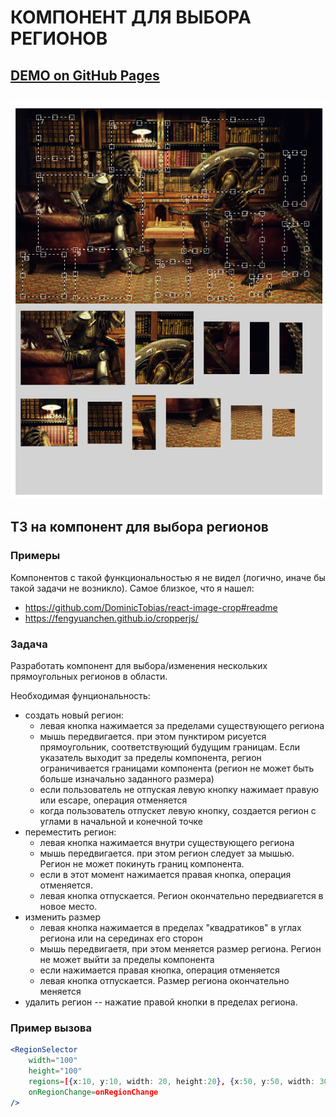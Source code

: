 # КОМПОНЕНТ ДЛЯ ВЫБОРА РЕГИОНОВ

## [DEMO on GitHub Pages](https://rrev4ge.github.io/region-selector)

## ![demo_screenshot](./public/region_selector_(desktop_demo).png)

## ТЗ на компонент для выбора регионов

### Примеры


Компонентов с такой функциональностью я не видел (логично, иначе бы
такой задачи не возникло). Самое близкое, что я нашел:
* https://github.com/DominicTobias/react-image-crop#readme 
* https://fengyuanchen.github.io/cropperjs/


### Задача

Разработать компонент для выбора/изменения нескольких прямоугольных регионов в области.

Необходимая фунциональность:

* создать новый регион:
  * левая кнопка нажимается за пределами существующего региона
  * мышь передвигается. при этом пунктиром рисуется прямоугольник,
    соответствующий будущим границам. Если указатель выходит за пределы
    компонента, регион ограничивается границами компонента (регион не может
    быть больше изначально заданного размера)
  * если пользователь не отпуская левую кнопку нажимает правую
    или escape, операция отменяется
  * когда пользователь отпускет левую кнопку, создается регион с углами в начальной 
    и конечной точке
* переместить регион: 
  * левая кнопка нажимается внутри существующего региона
  * мышь передвигается. при этом регион следует за мышью. Регион не может покинуть 
  границ компонента.
  * если в этот момент нажимается правая кнопка, операция отменяется.
  * левая кнопка отпускается. Регион окончательно передвиагется в новое место.
* изменить размер
  * левая кнопка нажимается в пределах "квадратиков" в углах региона или на серединах
    его сторон
  * мышь передвигаетя, при этом меняется размер региона. Регион не может выйти за пределы
    компонента
  * если нажимается правая кнопка, операция отменяется
  * левая кнопка отпускается. Размер региона окончательно меняется
* удалить регион -- нажатие правой кнопки в пределах региона.


### Пример вызова
```jsx
<RegionSelector 
    width="100"
    height="100"  
    regions=[{x:10, y:10, width: 20, height:20}, {x:50, y:50, width: 30, height:25}]
    onRegionChange=onRegionChange
/>
```